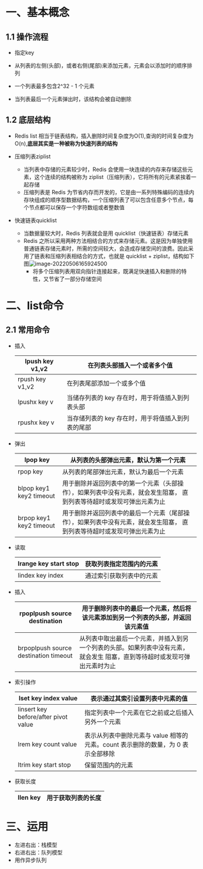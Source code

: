# 一、基本概念

## 1.1 操作流程

- 指定key

- 从列表的左侧(头部)，或者右侧(尾部)来添加元素，元素会以添加时的顺序排列
- 一个列表最多包含2^32 - 1 个元素
- 当列表最后一个元素弹出时，该结构会被自动删除

## 1.2 底层结构

- Redis list 相当于链表结构，插入删除时间复杂度为O(1),查询的时间复杂度为O(n),**底层其实是一种被称为快速列表的结构**

- 压缩列表ziplist
  - 当列表中存储的元素较少时，Redis 会使用一块连续的内存来存储这些元素，这个连续的结构被称为 ziplist（压缩列表），它将所有的元素紧挨着一起存储
  - 压缩列表是 Redis 为节省内存而开发的，它是由一系列特殊编码的连续内存块组成的顺序型数据结构，一个压缩列表了可以包含任意多个节点，每个节点都可以保存一个字符数组或者整数值

- 快速链表quicklist
  - 当数据量较大时，Redis 列表就会是用 quicklist（快速链表）存储元素
  - Redis 之所以采用两种方法相结合的方式来存储元素。这是因为单独使用普通链表存储元素时，所需的空间较大，会造成存储空间的浪费。因此采用了链表和压缩列表相结合的方式，也就是 quicklist + ziplist，结构如下图![image-20220506165924500](https://gitee.com/yao-cunhao/ssh_picture/raw/master/pict/202205061659241.png)
    - 将多个压缩列表用双向指针连接起来，既满足快速插入和删除的特性，又节省了一部分存储空间

# 二、list命令

## 2.1 常用命令

- 插入

  | lpush key v1,v2 | 在列表头部插入一个或者多个值                      |
  | --------------- | ------------------------------------------------- |
  | rpush key v1,v2 | 在列表尾部添加一个或多个值                        |
  | lpushx key v    | 当储存列表的 key 存在时，用于将值插入到列表头部   |
  | rpushx key v    | 当存储列表的 key 存在时，用于将值插入到列表的尾部 |

- 弹出

  | lpop key                | 从列表的头部弹出元素，默认为第一个元素                       |
  | ----------------------- | ------------------------------------------------------------ |
  | rpop key                | 从列表的尾部弹出元素，默认为最后一个元素                     |
  | blpop key1 key2 timeout | 用于删除并返回列表中的第一个元素（头部操作），如果列表中没有元素，就会发生阻塞， 直到列表等待超时或发现可弹出元素为止 |
  | brpop key1 key2 timeout | 用于删除并返回列表中的最后一个元素（尾部操作），如果列表中没有元素，就会发生阻塞， 直到列表等待超时或发现可弹出元素为止 |

- 读取

  | lrange key start stop | 获取列表指定范围内的元素 |
  | --------------------- | ------------------------ |
  | lindex key index      | 通过索引获取列表中的元素 |

- 插入

  | rpoplpush source destination          | 用于删除列表中的最后一个元素，然后将该元素添加到另一个列表的头部，并返回该元素值 |
  | ------------------------------------- | ------------------------------------------------------------ |
  | brpoplpush source destination timeout | 从列表中取出最后一个元素，并插入到另一个列表的头部。如果列表中没有元素，就会发生 阻塞，直到等待超时或发现可弹出元素时为止 |

- 索引操作

  | lset key index  value                | 表示通过其索引设置列表中元素的值                             |
  | ------------------------------------ | ------------------------------------------------------------ |
  | linsert key before/after pivot value | 指定列表中一个元素在它之前或之后插入另外一个元素             |
  | lrem key count value                 | 表示从列表中删除元素与 value 相等的元素。count 表示删除的数量，为 0 表示全部移除 |
  | ltrim key start stop                 | 保留范围内的元素                                             |

- 获取长度

  | llen key | 用于获取列表的长度 |
  | -------- | ------------------ |



# 三、运用

- 左进右出：栈模型
- 右进右出：队列模型
- 用作异步队列

